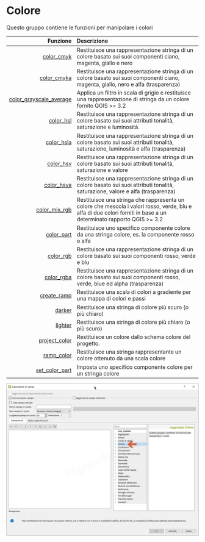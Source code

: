 # Colore

Questo gruppo contiene le funzioni per manipolare i colori

| Funzione  | Descrizione|
|----------:|:-----------|
|[color_cmyk](color_cmyk.html)|Restituisce una rappresentazione stringa di un colore basato sui suoi componenti ciano, magenta, giallo e nero|
|[color_cmyka](color_cmyka.html)|Restituisce una rappresentazione stringa di un colore basato sui suoi componenti ciano, magenta, giallo, nero e alfa (trasparenza)|
|[color_grayscale_average](color_grayscale_average.html)|Applica un filtro in scala di grigio e restituisce una rappresentazione di stringa da un colore fornito QGIS >= 3.2|
|[color_hsl](color_hsl.html)|Restituisce una rappresentazione stringa di un colore basato sui suoi attributi tonalità, saturazione e luminosità.|
|[color_hsla](color_hsla.html)|Restituisce una rappresentazione stringa di un colore basato sui suoi attributi tonalità, saturazione, luminosità e alfa (trasparenza)|
|[color_hsv](color_hsv.html)|Restituisce una rappresentazione stringa di un colore basato sui suoi attributi tonalità, saturazione e valore|
|[color_hsva](color_hsva.html)|Restituisce una rappresentazione stringa di un colore basato sui suoi attributi tonalità, saturazione, valore e alfa (trasparenza)|
|[color_mix_rgb](color_mix_rgb.html)|Restituisce una stringa che rappresenta un colore che mescola i valori rosso, verde, blu e alfa di due colori forniti in base a un determinato rapporto QGIS >= 3.2|
|[color_part](color_part.html)|Restituisce uno specifico componente colore da una stringa colore, es. la componente rosso o alfa|
|[color_rgb](color_rgb.html)|Restituisce una rappresentazione stringa di un colore basato sui suoi componenti rosso, verde e blu|
|[color_rgba](color_rgba.html)|Restituisce una rappresentazione stringa di un colore basato sui suoi componenti rosso, verde, blue ed alpha (trasparenza)|
|[create_ramp](create_ramp.html) |Restituisce una scala di colori a gradiente per una mappa di colori e passi|
|[darker](darker.html)|Restituisce una stringa di colore più scuro (o più chiaro)|
|[lighter](lighter.html)|Restituisce una stringa di colore più chiaro (o più scuro)|
|[project_color](project_color.html)|Restituisce un colore dallo schema colore del progetto.|
|[ramp_color](ramp_color.html)|Restituisce una stringa rappresentante un colore ottenuto da una scala colore|
|[set_color_part](set_color_part.html)|Imposta uno specifico componente colore per un stringa colore|

![](../../img/colore/gruppo_colore1.png)
